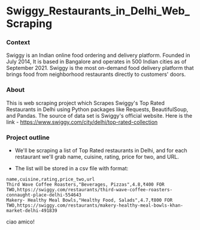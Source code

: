 # Swiggy_Restaurants_in_Delhi_Web_Scraping

### Context
Swiggy is an Indian online food ordering and delivery platform. Founded in July 2014, It is based in Bangalore and operates in 500 Indian cities as of September 2021. Swiggy is the most on-demand food delivery platform that brings food from neighborhood restaurants directly to customers' doors.

### About
This is web scraping project which Scrapes Swiggy's Top Rated Restaurants in Delhi using Python packages like Requests, BeautifulSoup, and Pandas.
The source of data set is Swiggy's official website. Here is the link - https://www.swiggy.com/city/delhi/top-rated-collection

### Project outline
- We'll be scraping a list of Top Rated restaurants in Delhi, and for each restaurant we'll grab name, cuisine, rating, price for two, and URL.

- The list will be stored in a csv file with format:

```
name,cuisine,rating,price_two,url
Third Wave Coffee Roasters,"Beverages, Pizzas",4.8,₹400 FOR TWO,https://swiggy.com/restaurants/third-wave-coffee-roasters-connaught-place-delhi-554643
Makery- Healthy Meal Bowls,"Healthy Food, Salads",4.7,₹800 FOR TWO,https://swiggy.com/restaurants/makery-healthy-meal-bowls-khan-market-delhi-491839
```

ciao amico!
